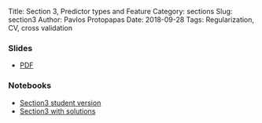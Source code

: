 Title: Section 3, Predictor types and Feature 
Category: sections
Slug: section3
Author: Pavlos Protopapas
Date: 2018-09-28
Tags: Regularization, CV, cross validation


### Slides

- [PDF]({attach}presentation/section_3_slides.pdf)

### Notebooks

- [Section3 student version]({filename}notebook/section_3_student.ipynb)
- [Section3 with solutions]({filename}notebook/section_3_solutions.ipynb)
<!-- - [Section]({filename}notebook/section_3_solutions.ipynb) -->
